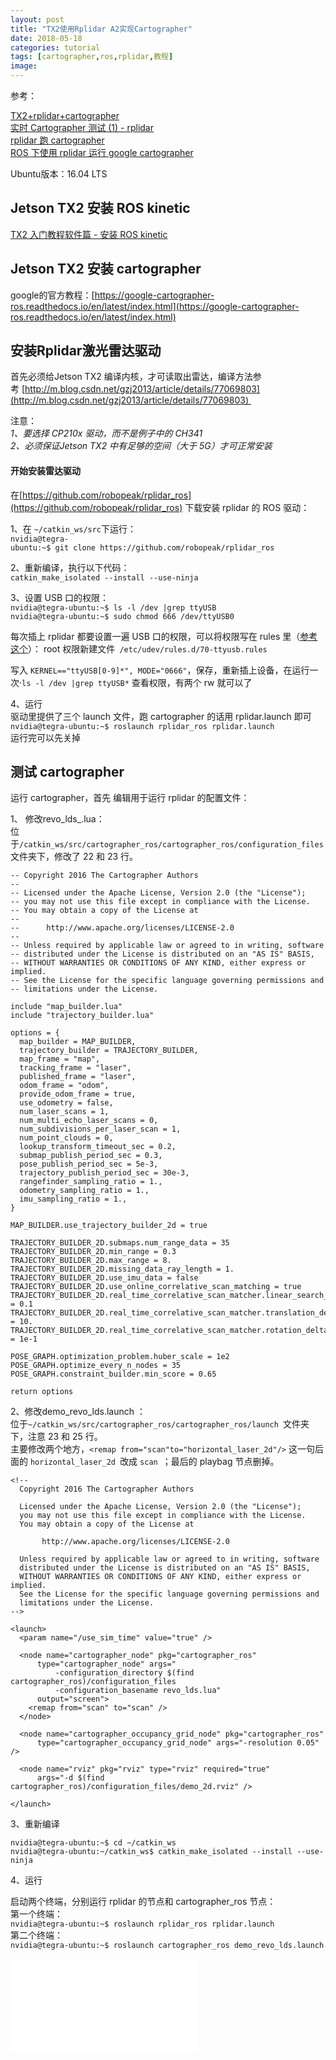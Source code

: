 ```yaml
---
layout: post
title: "TX2使用Rplidar A2实现Cartographer"
date: 2018-05-18
categories: tutorial
tags: [cartographer,ros,rplidar,教程]
image: 
---
```

参考：

[TX2+rplidar+cartographer](https://blog.csdn.net/zong596568821xp/article/details/77678693)<br />
[实时 Cartographer 测试 (1) - rplidar](http://www.cnblogs.com/yhlx125/p/8078697.html)<br />
[rplidar 跑 cartographer](http://www.cnblogs.com/liangyf0312/p/8028441.html)<br />
[ROS 下使用 rplidar 运行 google cartographer](https://blog.csdn.net/ywj447/article/details/52922487)

Ubuntu版本：16.04 LTS

## Jetson TX2 安装 ROS kinetic

[TX2 入门教程软件篇 - 安装 ROS kinetic](http://www.ncnynl.com/archives/201706/1750.html)

## Jetson TX2 安装 cartographer

google的官方教程：[https://google-cartographer-ros.readthedocs.io/en/latest/index.html](https://google-cartographer-ros.readthedocs.io/en/latest/index.html)

## 安装Rplidar激光雷达驱动

首先必须给Jetson TX2 编译内核，才可读取出雷达，编译方法参考 [http://m.blog.csdn.net/gzj2013/article/details/77069803](http://m.blog.csdn.net/gzj2013/article/details/77069803) 

注意：<br />
*1、要选择 CP210x 驱动，而不是例子中的 CH341*<br />
*2、必须保证Jetson TX2 中有足够的空间（大于 5G）才可正常安装*

#### 开始安装雷达驱动

在[https://github.com/robopeak/rplidar_ros](https://github.com/robopeak/rplidar_ros) 下载安装 rplidar 的 ROS 驱动：

1、在 `~/catkin_ws/src`下运行：<br />
`nvidia@tegra-ubuntu:~$ git clone https://github.com/robopeak/rplidar_ros`

2、重新编译，执行以下代码：<br />
`catkin_make_isolated --install --use-ninja `

3、设置 USB 口的权限：<br />
`nvidia@tegra-ubuntu:~$ ls -l /dev |grep ttyUSB`<br />
`nvidia@tegra-ubuntu:~$ sudo chmod 666 /dev/ttyUSB0`

每次插上 rplidar 都要设置一遍 USB 口的权限，可以将权限写在 rules 里（[参考这个](http://cyy4409.blog.163.com/blog/static/554042892013113153739289/)）：
root 权限新建文件` /etc/udev/rules.d/70-ttyusb.rules`

写入 `KERNEL=="ttyUSB[0-9]*", MODE="0666"`，保存，重新插上设备，在运行一次·`ls -l /dev |grep ttyUSB*` 查看权限，有两个 rw 就可以了

4、运行<br />
驱动里提供了三个 launch 文件，跑 cartographer 的话用 rplidar.launch 即可<br />
`nvidia@tegra-ubuntu:~$ roslaunch rplidar_ros rplidar.launch`<br />
运行完可以先关掉

## 测试 cartographer

 运行 cartographer，首先 编辑用于运行 rplidar 的配置文件：

1、 修改revo_lds_.lua：<br />
位于`/catkin_ws/src/cartographer_ros/cartographer_ros/configuration_files `文件夹下，修改了 22 和 23 行。
```
-- Copyright 2016 The Cartographer Authors
--
-- Licensed under the Apache License, Version 2.0 (the "License");
-- you may not use this file except in compliance with the License.
-- You may obtain a copy of the License at
--
--      http://www.apache.org/licenses/LICENSE-2.0
--
-- Unless required by applicable law or agreed to in writing, software
-- distributed under the License is distributed on an "AS IS" BASIS,
-- WITHOUT WARRANTIES OR CONDITIONS OF ANY KIND, either express or implied.
-- See the License for the specific language governing permissions and
-- limitations under the License.
 
include "map_builder.lua"
include "trajectory_builder.lua"
 
options = {
  map_builder = MAP_BUILDER,
  trajectory_builder = TRAJECTORY_BUILDER,
  map_frame = "map",
  tracking_frame = "laser",
  published_frame = "laser",
  odom_frame = "odom",
  provide_odom_frame = true,
  use_odometry = false,
  num_laser_scans = 1,
  num_multi_echo_laser_scans = 0,
  num_subdivisions_per_laser_scan = 1,
  num_point_clouds = 0,
  lookup_transform_timeout_sec = 0.2,
  submap_publish_period_sec = 0.3,
  pose_publish_period_sec = 5e-3,
  trajectory_publish_period_sec = 30e-3,
  rangefinder_sampling_ratio = 1.,
  odometry_sampling_ratio = 1.,
  imu_sampling_ratio = 1.,
}
 
MAP_BUILDER.use_trajectory_builder_2d = true
 
TRAJECTORY_BUILDER_2D.submaps.num_range_data = 35
TRAJECTORY_BUILDER_2D.min_range = 0.3
TRAJECTORY_BUILDER_2D.max_range = 8.
TRAJECTORY_BUILDER_2D.missing_data_ray_length = 1.
TRAJECTORY_BUILDER_2D.use_imu_data = false
TRAJECTORY_BUILDER_2D.use_online_correlative_scan_matching = true
TRAJECTORY_BUILDER_2D.real_time_correlative_scan_matcher.linear_search_window = 0.1
TRAJECTORY_BUILDER_2D.real_time_correlative_scan_matcher.translation_delta_cost_weight = 10.
TRAJECTORY_BUILDER_2D.real_time_correlative_scan_matcher.rotation_delta_cost_weight = 1e-1
 
POSE_GRAPH.optimization_problem.huber_scale = 1e2
POSE_GRAPH.optimize_every_n_nodes = 35
POSE_GRAPH.constraint_builder.min_score = 0.65
 
return options
```

2、修改demo_revo_lds.launch ：<br />
位于`~/catkin_ws/src/cartographer_ros/cartographer_ros/launch `文件夹下，注意 23 和 25 行。<br />
主要修改两个地方，`<remap from="scan"to="horizontal_laser_2d"/>` 这一句后面的 `horizontal_laser_2d `改成 `scan `；最后的 playbag 节点删掉。
```
<!--
  Copyright 2016 The Cartographer Authors
 
  Licensed under the Apache License, Version 2.0 (the "License");
  you may not use this file except in compliance with the License.
  You may obtain a copy of the License at
 
       http://www.apache.org/licenses/LICENSE-2.0
 
  Unless required by applicable law or agreed to in writing, software
  distributed under the License is distributed on an "AS IS" BASIS,
  WITHOUT WARRANTIES OR CONDITIONS OF ANY KIND, either express or implied.
  See the License for the specific language governing permissions and
  limitations under the License.
-->
 
<launch>
  <param name="/use_sim_time" value="true" />
 
  <node name="cartographer_node" pkg="cartographer_ros"
      type="cartographer_node" args="
          -configuration_directory $(find cartographer_ros)/configuration_files
          -configuration_basename revo_lds.lua"
      output="screen">
    <remap from="scan" to="scan" />
  </node>
 
  <node name="cartographer_occupancy_grid_node" pkg="cartographer_ros"
      type="cartographer_occupancy_grid_node" args="-resolution 0.05" />
 
  <node name="rviz" pkg="rviz" type="rviz" required="true"
      args="-d $(find cartographer_ros)/configuration_files/demo_2d.rviz" />
 
</launch>
```
3、重新编译
```
nvidia@tegra-ubuntu:~$ cd ~/catkin_ws
nvidia@tegra-ubuntu:~/catkin_ws$ catkin_make_isolated --install --use-ninja
```
4、运行<br />

启动两个终端，分别运行 rplidar 的节点和 cartographer_ros 节点：<br />
第一个终端：<br />
`nvidia@tegra-ubuntu:~$ roslaunch rplidar_ros rplidar.launch `<br />
第二个终端：<br />
`nvidia@tegra-ubuntu:~$ roslaunch cartographer_ros demo_revo_lds.launch`



<iframe src="//player.bilibili.com/player.html?aid=27473804&cid=47390597&page=1" scrolling="no" border="0" frameborder="no" framespacing="0" allowfullscreen="true"> </iframe>


